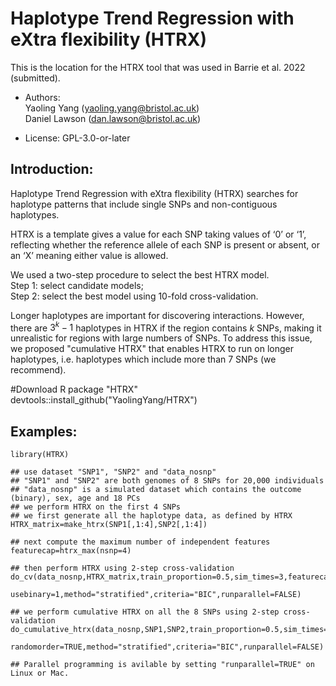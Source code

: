 # Haplotype Trend Regression with eXtra flexibility (HTRX)

This is the location for the HTRX tool that was used in Barrie et al. 2022 (submitted).

* Authors:   
Yaoling Yang (yaoling.yang@bristol.ac.uk)   
Daniel Lawson (dan.lawson@bristol.ac.uk)

* License: GPL-3.0-or-later

## Introduction:

Haplotype Trend Regression with eXtra flexibility (HTRX) searches for haplotype patterns that include single SNPs and non-contiguous haplotypes.

HTRX is a template gives a value for each SNP taking values of ‘0’ or ‘1’, reflecting whether the reference allele of each SNP is present or absent, or an ‘X’ meaning either value is allowed.

We used a two-step procedure to select the best HTRX model.    
Step 1: select candidate models;    
Step 2: select the best model using 10-fold cross-validation.

Longer haplotypes are important for discovering interactions. However, there are $3^k-1$ haplotypes in HTRX if the region contains $k$ SNPs, making it unrealistic for regions with large numbers of SNPs. To address this issue, we proposed "cumulative HTRX" that enables HTRX to run on longer haplotypes, i.e. haplotypes which include more than 7 SNPs (we recommend).

#Download R package "HTRX"
devtools::install_github("YaolingYang/HTRX")

## Examples:
```
library(HTRX)

## use dataset "SNP1", "SNP2" and "data_nosnp"  
## "SNP1" and "SNP2" are both genomes of 8 SNPs for 20,000 individuals  
## "data_nosnp" is a simulated dataset which contains the outcome (binary), sex, age and 18 PCs  
## we perform HTRX on the first 4 SNPs  
## we first generate all the haplotype data, as defined by HTRX  
HTRX_matrix=make_htrx(SNP1[,1:4],SNP2[,1:4])  

## next compute the maximum number of independent features  
featurecap=htrx_max(nsnp=4)  

## then perform HTRX using 2-step cross-validation  
do_cv(data_nosnp,HTRX_matrix,train_proportion=0.5,sim_times=3,featurecap=featurecap,
      usebinary=1,method="stratified",criteria="BIC",runparallel=FALSE)  

## we perform cumulative HTRX on all the 8 SNPs using 2-step cross-validation  
do_cumulative_htrx(data_nosnp,SNP1,SNP2,train_proportion=0.5,sim_times=2,featurecap=40,usebinary=1,
                   randomorder=TRUE,method="stratified",criteria="BIC",runparallel=FALSE)  

## Parallel programming is avilable by setting "runparallel=TRUE" on Linux or Mac.  
```
